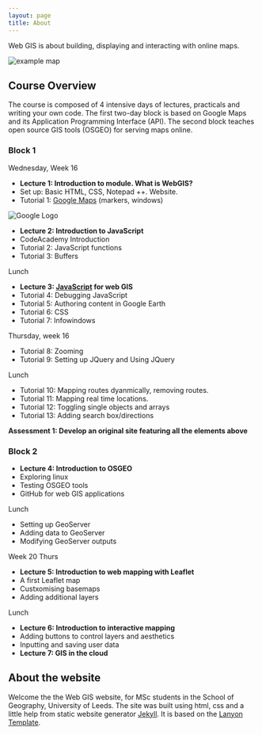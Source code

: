 ```yaml
---
layout: page
title: About
---
```


Web GIS is about building, displaying and interacting with
online maps.

![example map](http://geonode.org/static/img/hero_img.png)

## Course Overview

The course is composed of 4 intensive days of lectures, practicals
and writing your own code. The first two-day block is based
on Google Maps and its Application Programming Interface (API).
The second block teaches open source
GIS tools (OSGEO) for serving maps online.

### Block 1

Wednesday, Week 16

- **Lecture 1: Introduction to module. What is WebGIS?**
- Set up: Basic HTML, CSS, Notepad ++. Website.
- Tutorial 1: [Google Maps](https://developers.google.com/maps/) (markers, windows)

![Google Logo](https://developers.google.com/_static/fd384d45a8/images/developers-logo.svg)

- **Lecture 2: Introduction to JavaScript**
- CodeAcademy Introduction
- Tutorial 2: JavaScript functions
- Tutorial 3: Buffers

Lunch

- **Lecture 3: [JavaScript](http://www.codecademy.com/en/tracks/javascript) for web GIS**
- Tutorial 4: Debugging JavaScript
- Tutorial 5: Authoring content in Google Earth
- Tutorial 6: CSS
- Tutorial 7: Infowindows

Thursday, week 16

- Tutorial 8: Zooming
- Tutorial 9: Setting up JQuery and Using JQuery

Lunch

- Tutorial 10: Mapping routes dyanmically, removing routes.
- Tutorial 11: Mapping real time locations.
- Tutorial 12: Toggling single objects and arrays
- Tutorial 13: Adding search box/directions

**Assessment 1: Develop an original site featuring all the elements above**

### Block 2

- **Lecture 4: Introduction to OSGEO**
- Exploring linux
- Testing OSGEO tools
- GitHub for web GIS applications

Lunch

  - Setting up GeoServer
  - Adding data to GeoServer
  - Modifying GeoServer outputs
  
Week 20 Thurs

- **Lecture 5: Introduction to web mapping with Leaflet**
- A first Leaflet map
- Custxomising basemaps
- Adding additional layers

Lunch

- **Lecture 6: Introduction to interactive mapping**
- Adding buttons to control layers and aesthetics
- Inputting and saving user data
- **Lecture 7: GIS in the cloud**

## About the website

<p class="message">
 Welcome the the Web GIS website, for MSc students in the School of Geography,
 University of Leeds. The site was built using html, css and a little
 help from static website generator
<a href="http://jekyllrb.com">Jekyll</a>.
 It is based on the
 <a href="https://github.com/poole/lanyon">Lanyon Template</a>.
</p>
